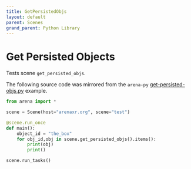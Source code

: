 ```yaml
---
title: GetPersistedObjs
layout: default
parent: Scenes
grand_parent: Python Library
---
```


# Get Persisted Objects

Tests scene `get_persisted_objs`.

The following source code was mirrored from the `arena-py` [get-persisted-objs.py](https://github.com/arenaxr/arena-py/blob/master/examples/scenes/get-persisted-objs.py) example.

```python
from arena import *

scene = Scene(host="arenaxr.org", scene="test")

@scene.run_once
def main():
    object_id = "the_box"
    for obj_id,obj in scene.get_persisted_objs().items():
        print(obj)
        print()

scene.run_tasks()
```
